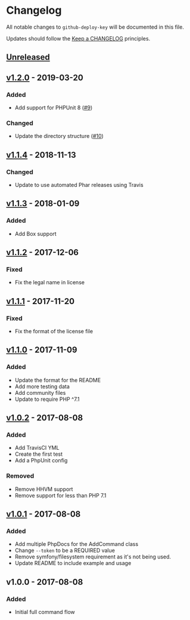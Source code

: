 # Changelog

All notable changes to `github-deploy-key` will be documented in this file.

Updates should follow the [Keep a CHANGELOG](https://keepachangelog.com) principles.

## [Unreleased]

## [v1.2.0] - 2019-03-20

### Added
- Add support for PHPUnit 8 ([#9](https://github.com/pxgamer/github-deploy-key/pull/9))

### Changed
- Update the directory structure ([#10](https://github.com/pxgamer/github-deploy-key/pull/10))

## [v1.1.4] - 2018-11-13

### Changed
- Update to use automated Phar releases using Travis

## [v1.1.3] - 2018-01-09

### Added
- Add Box support

## [v1.1.2] - 2017-12-06

### Fixed
- Fix the legal name in license

## [v1.1.1] - 2017-11-20

### Fixed
- Fix the format of the license file

## [v1.1.0] - 2017-11-09

### Added
- Update the format for the README
- Add more testing data
- Add community files
- Update to require PHP ^7.1

## [v1.0.2] - 2017-08-08

### Added
- Add TravisCI YML
- Create the first test
- Add a PhpUnit config

### Removed
- Remove HHVM support
- Remove support for less than PHP 7.1

## [v1.0.1] - 2017-08-08

### Added
- Add multiple PhpDocs for the AddCommand class
- Change `--token` to be a REQUIRED value
- Remove symfony/filesystem requirement as it's not being used.
- Update README to include example and usage

## v1.0.0 - 2017-08-08

### Added
- Initial full command flow

[Unreleased]: https://github.com/pxgamer/github-deploy-key/compare/master...develop
[v1.2.0]: https://github.com/pxgamer/github-deploy-key/compare/v1.1.4...v1.2.0
[v1.1.4]: https://github.com/pxgamer/github-deploy-key/compare/v1.1.3...v1.1.4
[v1.1.3]: https://github.com/pxgamer/github-deploy-key/compare/v1.1.2...v1.1.3
[v1.1.2]: https://github.com/pxgamer/github-deploy-key/compare/v1.1.1...v1.1.2
[v1.1.1]: https://github.com/pxgamer/github-deploy-key/compare/v1.1.0...v1.1.1
[v1.1.0]: https://github.com/pxgamer/github-deploy-key/compare/v1.0.2...v1.1.0
[v1.0.2]: https://github.com/pxgamer/github-deploy-key/compare/v1.0.1...v1.0.2
[v1.0.1]: https://github.com/pxgamer/github-deploy-key/compare/v1.0.0...v1.0.1
